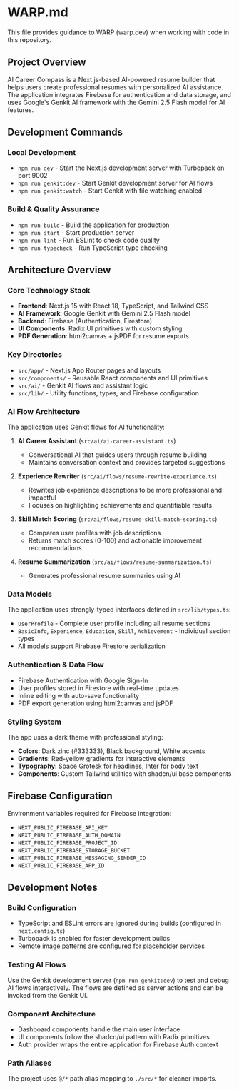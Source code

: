 # WARP.md

This file provides guidance to WARP (warp.dev) when working with code in this repository.

## Project Overview

AI Career Compass is a Next.js-based AI-powered resume builder that helps users create professional resumes with personalized AI assistance. The application integrates Firebase for authentication and data storage, and uses Google's Genkit AI framework with the Gemini 2.5 Flash model for AI features.

## Development Commands

### Local Development
- `npm run dev` - Start the Next.js development server with Turbopack on port 9002
- `npm run genkit:dev` - Start Genkit development server for AI flows
- `npm run genkit:watch` - Start Genkit with file watching enabled

### Build & Quality Assurance
- `npm run build` - Build the application for production
- `npm run start` - Start production server
- `npm run lint` - Run ESLint to check code quality
- `npm run typecheck` - Run TypeScript type checking

## Architecture Overview

### Core Technology Stack
- **Frontend**: Next.js 15 with React 18, TypeScript, and Tailwind CSS
- **AI Framework**: Google Genkit with Gemini 2.5 Flash model
- **Backend**: Firebase (Authentication, Firestore)
- **UI Components**: Radix UI primitives with custom styling
- **PDF Generation**: html2canvas + jsPDF for resume exports

### Key Directories
- `src/app/` - Next.js App Router pages and layouts
- `src/components/` - Reusable React components and UI primitives
- `src/ai/` - Genkit AI flows and assistant logic
- `src/lib/` - Utility functions, types, and Firebase configuration

### AI Flow Architecture
The application uses Genkit flows for AI functionality:

1. **AI Career Assistant** (`src/ai/ai-career-assistant.ts`)
   - Conversational AI that guides users through resume building
   - Maintains conversation context and provides targeted suggestions

2. **Experience Rewriter** (`src/ai/flows/resume-rewrite-experience.ts`)
   - Rewrites job experience descriptions to be more professional and impactful
   - Focuses on highlighting achievements and quantifiable results

3. **Skill Match Scoring** (`src/ai/flows/resume-skill-match-scoring.ts`)
   - Compares user profiles with job descriptions
   - Returns match scores (0-100) and actionable improvement recommendations

4. **Resume Summarization** (`src/ai/flows/resume-summarization.ts`)
   - Generates professional resume summaries using AI

### Data Models
The application uses strongly-typed interfaces defined in `src/lib/types.ts`:
- `UserProfile` - Complete user profile including all resume sections
- `BasicInfo`, `Experience`, `Education`, `Skill`, `Achievement` - Individual section types
- All models support Firebase Firestore serialization

### Authentication & Data Flow
- Firebase Authentication with Google Sign-In
- User profiles stored in Firestore with real-time updates
- Inline editing with auto-save functionality
- PDF export generation using html2canvas and jsPDF

### Styling System
The app uses a dark theme with professional styling:
- **Colors**: Dark zinc (#333333), Black background, White accents
- **Gradients**: Red-yellow gradients for interactive elements
- **Typography**: Space Grotesk for headlines, Inter for body text
- **Components**: Custom Tailwind utilities with shadcn/ui base components

## Firebase Configuration

Environment variables required for Firebase integration:
- `NEXT_PUBLIC_FIREBASE_API_KEY`
- `NEXT_PUBLIC_FIREBASE_AUTH_DOMAIN`
- `NEXT_PUBLIC_FIREBASE_PROJECT_ID`
- `NEXT_PUBLIC_FIREBASE_STORAGE_BUCKET`
- `NEXT_PUBLIC_FIREBASE_MESSAGING_SENDER_ID`
- `NEXT_PUBLIC_FIREBASE_APP_ID`

## Development Notes

### Build Configuration
- TypeScript and ESLint errors are ignored during builds (configured in `next.config.ts`)
- Turbopack is enabled for faster development builds
- Remote image patterns are configured for placeholder services

### Testing AI Flows
Use the Genkit development server (`npm run genkit:dev`) to test and debug AI flows interactively. The flows are defined as server actions and can be invoked from the Genkit UI.

### Component Architecture
- Dashboard components handle the main user interface
- UI components follow the shadcn/ui pattern with Radix primitives
- Auth provider wraps the entire application for Firebase Auth context

### Path Aliases
The project uses `@/*` path alias mapping to `./src/*` for cleaner imports.
